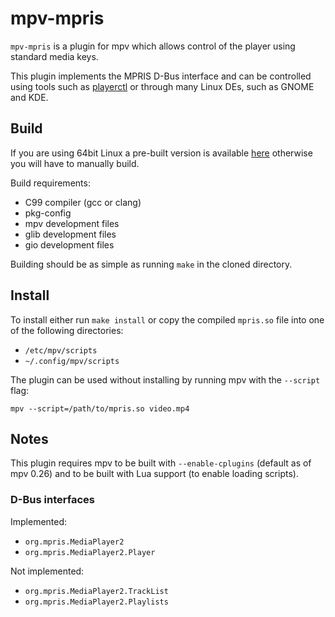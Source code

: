# mpv-mpris

`mpv-mpris` is a plugin for mpv which allows control of the player using
standard media keys. 

This plugin implements the MPRIS D-Bus interface and can be controlled using
tools such as [playerctl](https://github.com/acrisci/playerctl) or through many
Linux DEs, such as GNOME and KDE.

## Build

If you are using 64bit Linux a pre-built version is available
[here](https://github.com/hoyon/mpv-mpris/releases) otherwise you will have to
manually build.

Build requirements:
 - C99 compiler (gcc or clang)
 - pkg-config
 - mpv development files
 - glib development files
 - gio development files

Building should be as simple as running `make` in the cloned directory.

## Install

To install either run `make install` or copy the compiled `mpris.so` file into
one of the following directories:
- `/etc/mpv/scripts`
- `~/.config/mpv/scripts`

The plugin can be used without installing by running mpv with the `--script` flag:

```
mpv --script=/path/to/mpris.so video.mp4
```

## Notes

This plugin requires mpv to be built with `--enable-cplugins` (default as of mpv 0.26)
and to be built with Lua support (to enable loading scripts).

### D-Bus interfaces

Implemented:
- `org.mpris.MediaPlayer2` 
- `org.mpris.MediaPlayer2.Player` 

Not implemented:
- `org.mpris.MediaPlayer2.TrackList`
 - `org.mpris.MediaPlayer2.Playlists`
